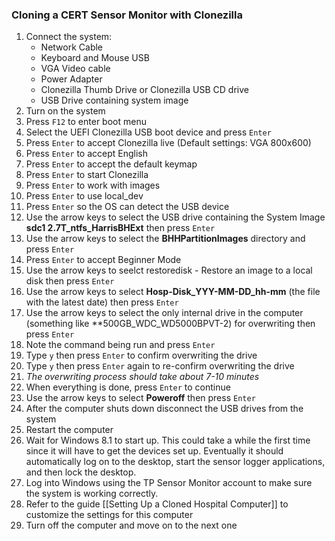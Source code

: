 ### Cloning a CERT Sensor Monitor with Clonezilla

1. Connect the system:
   * Network Cable
   * Keyboard and Mouse USB
   * VGA Video cable
   * Power Adapter
   * Clonezilla Thumb Drive or Clonezilla USB CD drive
   * USB Drive containing system image  
1. Turn on the system
1. Press `F12` to enter boot menu  
1. Select the UEFI Clonezilla USB boot device and press `Enter`  
1. Press `Enter` to accept Clonezilla live (Default settings: VGA 800x600)
1. Press `Enter` to accept English
1. Press `Enter` to accept the default keymap
1. Press `Enter` to start Clonezilla
1. Press `Enter` to work with images
1. Press `Enter` to use local_dev
1. Press `Enter` so the OS can detect the USB device
1. Use the arrow keys to select the USB drive containing the System Image **sdc1 2.7T_ntfs_HarrisBHExt** then press `Enter`
1. Use the arrow keys to select the **BHHPartitionImages** directory and press `Enter`
1. Press `Enter` to accept Beginner Mode
1. Use the arrow keys to seelct restoredisk - Restore an image to a local disk then press `Enter`
1. Use the arrow keys to select **Hosp-Disk_YYY-MM-DD_hh-mm** (the file with the latest date) then press `Enter`
1. Use the arrow keys to select the only internal drive in the computer (something like **500GB_WDC_WD5000BPVT-2) for overwriting then press `Enter`
1. Note the command being run and press `Enter`
1. Type `y` then press `Enter` to confirm overwriting the drive
1. Type `y` then press `Enter` again to re-confirm overwriting the drive
1. *The overwriting process should take about 7-10 minutes*
1. When everything is done, press `Enter` to continue
1. Use the arrow keys to select **Poweroff** then press `Enter`
1. After the computer shuts down disconnect the USB drives from the system
1. Restart the computer
1. Wait for Windows 8.1 to start up. This could take a while the first time since it will have to get the devices set up. Eventually it should automatically log on to the desktop, start the sensor logger applications, and then lock the desktop.
1. Log into Windows using the TP Sensor Monitor account to make sure the system is working correctly. 
1. Refer to the guide [[Setting Up a Cloned Hospital Computer]] to customize the settings for this computer
1. Turn off the computer and move on to the next one